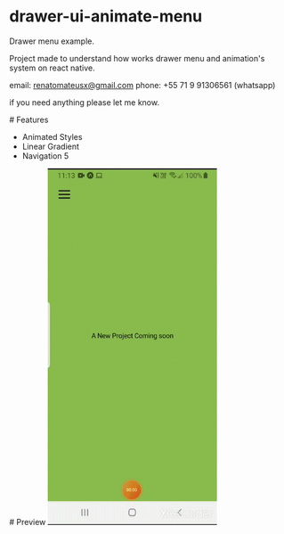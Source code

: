 ﻿# drawer-ui-animate-menu

Drawer menu example.

Project made to understand how works drawer menu and animation's system on react native.

email: renatomateusx@gmail.com
phone: +55 71 9 91306561 (whatsapp)

if you need anything please let me know.

﻿# Features
* Animated Styles
* Linear Gradient
* Navigation 5

﻿# Preview
![Screenshot](gifDrawerAnimated.gif)
